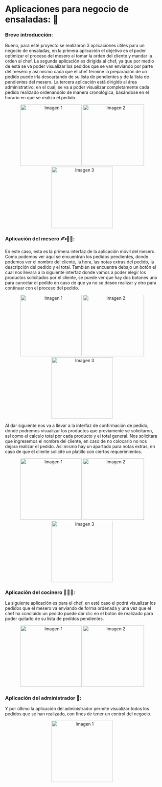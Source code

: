 <h1>Aplicaciones para negocio de ensaladas: 🥗</h1>

### Breve introducción: 

Bueno, para esté proyecto se realizaron 3 aplicaciones útiles para un negocio de ensaladas, en la primera aplicación el objetivo es el poder optimizar el proceso del mesero al tomar la orden del cliente y mandar la orden al chef. La segunda aplicación es dirigida al chef, ya que por medio de está se va poder visualizar los pedidos que se van enviando por parte del mesero y así mismo cada que el chef termine la preparación de un pedido puede irla descartando de su lista de pendientes y de la lista de pendientes del mesero. La tercera aplicación está dirigido al área administrativo, en el cual, se va a poder visualizar completamente cada pedido realizado ordenándolo de manera cronológica, basándose en el horario en que se realizo el pedido.

<p align="center">
  <img src="https://i.postimg.cc/J4TcVYpT/icono.png" alt="Imagen 1" width="200"/>
  <img src="https://i.postimg.cc/0ybG8G39/iconoc.png" alt="Imagen 2" width="200"/>
  <img src="https://i.postimg.cc/656LPxf2/iconoad.png" alt="Imagen 3" width="200"/>
</p>

### Aplicación del mesero ✍️💁‍♂️:

En este caso, esta es la primera interfaz de la aplicación móvil del mesero. Como podemos ver aquí se encuentran los pedidos pendientes, donde podemos 
ver el nombre del cliente, la hora, las notas extras del pedido, la descripción del pedido y el total.
También se encuentra debajo un botón el cual nos llevara a la siguiente interfaz donde vamos a poder elegir los productos solicitados por el cliente, se puede ver que hay dos botones uno para cancelar el pedido en caso de que ya no se desee realizar y otro para continuar con el proceso del pedido. 

<p align="center">
  <img src="https://i.postimg.cc/y6mv5Pq5/uno-mesero.jpg" alt="Imagen 1" width="200"/>
  <img src="https://i.postimg.cc/NFkDHg7Y/dos-mesero.jpg" alt="Imagen 2" width="200"/>
  <img src="https://i.postimg.cc/vTsXT1n3/tres-mesero.jpg" alt="Imagen 3" width="200"/>
</p>

Al dar siguiente nos va a llevar a la interfaz de confirmación de pedido, donde podremos visualizar los productos que previamente se solicitaron, así como el calculo total por cada producto y el total general. Nos solicitara que ingresemos el nombre del cliente, en caso de no colocarlo no nos dejara realizar el pedido. Así mismo hay un apartado para notas extras, en caso de que el cliente solicite un platillo con ciertos requerimientos.

<p align="center">
  <img src="https://i.postimg.cc/Ss8DmLnn/cuatro-mesero.jpg" alt="Imagen 1" width="200"/>
  <img src="https://i.postimg.cc/vmC0R2ZR/cinco-mesero.jpg" alt="Imagen 2" width="200"/>
  <img src="https://i.postimg.cc/LsJxbFRB/seis-mesero.jpg" alt="Imagen 3" width="200"/>
</p>

### Aplicación del cocinero 👨‍🍳🥘:


La siguiente aplicación es para el chef, en esté caso el podrá visualizar los pedidos que el mesero va enviando de forma ordenada y una vez que el chef ha concluido un pedido puede dar clic en el botón de realizado para poder quitarlo de su lista de pedidos pendientes.

<p align="center">
  <img src="https://i.postimg.cc/135CDNjd/uno-cocinero.jpg" alt="Imagen 1" width="200"/>
  <img src="https://i.postimg.cc/SNG1XGD8/dos-cocinero.jpg" alt="Imagen 2" width="200"/>
</p>

### Aplicación del administrador 📝: 

Y por último la aplicación del administrador permite visualizar todos los pedidos que se han realizado, con fines de tener un  control del negocio.

<p align="center"> <img src="https://i.postimg.cc/rwnhjw6w/uno-administrador.jpg" alt="Imagen 1" width="200"/> </p>
